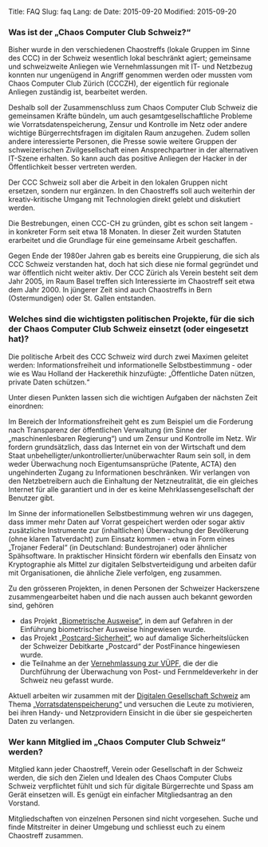 Title: FAQ
Slug: faq
Lang: de
Date: 2015-09-20
Modified: 2015-09-20

### Was ist der „Chaos Computer Club Schweiz?“

Bisher wurde in den verschiedenen Chaostreffs (lokale Gruppen im Sinne des CCC) in der Schweiz wesentlich lokal beschränkt agiert; gemeinsame und schweizweite Anliegen wie Vernehmlassungen mit IT- und Netzbezug konnten nur ungenügend in Angriff genommen werden oder mussten vom Chaos Computer Club Zürich (CCCZH), der eigentlich für regionale Anliegen zuständig ist, bearbeitet werden.

Deshalb soll der Zusammenschluss zum Chaos Computer Club Schweiz die gemeinsamen Kräfte bündeln, um auch gesamtgesellschaftliche Probleme wie Vorratsdatenspeicherung, Zensur und Kontrolle im Netz oder andere wichtige Bürgerrechtsfragen im digitalen Raum anzugehen. Zudem sollen andere interessierte Personen, die Presse sowie weitere Gruppen der schweizerischen Zivilgesellschaft einen Ansprechpartner in der alternativen IT-Szene erhalten. So kann auch das positive Anliegen der Hacker in der Öffentlichkeit besser vertreten werden.

Der CCC Schweiz soll aber die Arbeit in den lokalen Gruppen nicht ersetzen, sondern nur ergänzen. In den Chaostreffs soll auch weiterhin der kreativ-kritische Umgang mit Technologien direkt gelebt und diskutiert werden.

Die Bestrebungen, einen CCC-CH zu gründen, gibt es schon seit langem - in konkreter Form seit etwa 18 Monaten. In dieser Zeit wurden Statuten erarbeitet und die Grundlage für eine gemeinsame Arbeit geschaffen.

Gegen Ende der 1980er Jahren gab es bereits eine Gruppierung, die sich als CCC Schweiz verstanden hat, doch hat sich diese nie formal gegründet und war öffentlich nicht weiter aktiv. Der CCC Zürich als Verein besteht seit dem Jahr 2005, im Raum Basel treffen sich Interessierte im Chaostreff seit etwa dem Jahr 2000. In jüngerer Zeit sind auch Chaostreffs in Bern (Ostermundigen) oder St. Gallen entstanden.

### Welches sind die wichtigsten politischen Projekte, für die sich der Chaos Computer Club Schweiz einsetzt (oder eingesetzt hat)?

Die politische Arbeit des CCC Schweiz wird durch zwei Maximen geleitet werden: Informationsfreiheit und informationelle Selbstbestimmung - oder wie es Wau Holland der Hackerethik hinzufügte: „Öffentliche Daten nützen, private Daten schützen.“

Unter diesen Punkten lassen sich die wichtigen Aufgaben der nächsten Zeit einordnen:

Im Bereich der Informationsfreiheit geht es zum Beispiel um die Forderung nach Transparenz der öffentlichen Verwaltung (im Sinne der „maschinenlesbaren Regierung“) und um Zensur und Kontrolle im Netz. Wir fordern grundsätzlich, dass das Internet ein von der Wirtschaft und dem Staat unbehelligter/unkontrollierter/unüberwachter Raum sein soll, in dem weder Überwachung noch Eigentumsansprüche (Patente, ACTA) den ungehinderten Zugang zu Informationen beschränken. Wir verlangen von den Netzbetreibern auch die Einhaltung der Netzneutralität, die ein gleiches Internet für alle garantiert und in der es keine Mehrklassengesellschaft der Benutzer gibt.

Im Sinne der informationellen Selbstbestimmung wehren wir uns dagegen, dass immer mehr Daten auf Vorrat gespeichert werden oder sogar aktiv zusätzliche Instrumente zur (inhaltlichen) Überwachung der Bevölkerung (ohne klaren Tatverdacht) zum Einsatz kommen - etwa in Form eines „Trojaner Federal“ (in Deutschland: Bundestrojaner) oder ähnlicher Spähsoftware. In praktischer Hinsicht fördern wir ebenfalls den Einsatz von Kryptographie als Mittel zur digitalen Selbstverteidigung und arbeiten dafür mit Organisationen, die ähnliche Ziele verfolgen, eng zusammen.

Zu den grösseren Projekten, in denen Personen der Schweizer Hackerszene zusammengearbeitet haben und die nach aussen auch bekannt geworden sind, gehören


  * das Projekt [„Biometrische Ausweise“](http://biometrische-ausweise.ch/), in dem auf Gefahren in der Einführung biometrischer Ausweise hingewiesen wurde.
  * das Projekt [„Postcard-Sicherheit“](http://www.postcard-sicherheit.ch/), wo auf damalige Sicherheitslücken der Schweizer Debitkarte „Postcard“ der PostFinance hingewiesen wurde.
  * die Teilnahme an der [Vernehmlassung zur VÜPF](http://www.ccczh.ch/V%C3%9CPF-Stellungnahme-CCC%20und%20http://www.ejpd.admin.ch/content/dam/data/sicherheit/uepf/ve-organisationen.pdf), die der die Durchführung der Überwachung von Post- und Fernmeldeverkehr in der Schweiz neu gefasst wurde.

Aktuell arbeiten wir zusammen mit der [Digitalen Gesellschaft Schweiz](http://www.digitale-gesellschaft.ch/) am Thema [„Vorratsdatenspeicherung“](http://www.digitale-gesellschaft.ch/2012/11/08/meine-vorratsdaten-jetzt/) und versuchen die Leute zu motivieren, bei ihren Handy- und Netzprovidern Einsicht in die über sie gespeicherten Daten zu verlangen.

### Wer kann Mitglied im „Chaos Computer Club Schweiz“ werden?

Mitglied kann jeder Chaostreff, Verein oder Gesellschaft in der Schweiz werden, die sich den Zielen und Idealen des Chaos Computer Clubs Schweiz verpflichtet fühlt und sich für digitale Bürgerrechte und Spass am Gerät einsetzen will. Es genügt ein einfacher Mitgliedsantrag an den Vorstand.

Mitgliedschaften von einzelnen Personen sind nicht vorgesehen. Suche und finde Mitstreiter in deiner Umgebung und schliesst euch zu einem Chaostreff zusammen.
